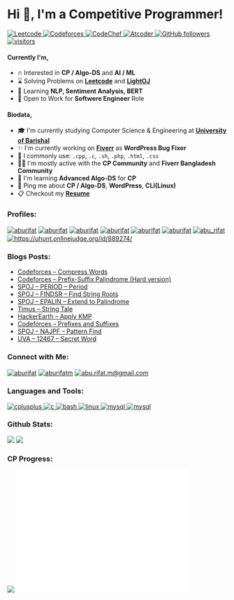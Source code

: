 <h1 align="left">Hi 👋, I'm a Competitive Programmer!</h1>

<p align="left">
  <a href="https://leetcode.com/aburifat/">
    <img src="https://cp-logo.vercel.app/leetcode/aburifat" alt="Leetcode" />
  </a>
  <a href="https://codeforces.com/profile/aburifat">
    <img src="https://cp-logo.vercel.app/codeforces/aburifat" alt="Codeforces" />
  </a>
  <a href="https://codechef.com/users/aburifat/">
    <img src="https://cp-logo.vercel.app/codechef/aburifat" alt="CodeChef" />
  </a>
  <a href="https://atcoder.jp/users/aburifat/">
    <img src="https://cp-logo.vercel.app/atcoder/aburifat" alt="Atcoder" />
  </a>
  <a href="https://github.com/aburifat?tab=followers">
    <img alt="GitHub followers" src="https://img.shields.io/github/followers/aburifat?color=green&logo=github">
  </a>
  <a href="https://github.com/aburifat/">
    <img src="https://komarev.com/ghpvc/?username=aburifat" alt="visitors" />
  </a>
</p>

#### Currently I'm,

- :fire: Interested in **CP / Algo-DS** and **AI / ML**
- ⌛ Solving Problems on **[Leetcode](https://leetcode.com/aburifat/)** and **[LightOJ](https://lightoj.com/user/aburifat)**
- 🌱 Learning **NLP, Sentiment Analysis, BERT**
- 💼 Open to Work for **Softwere Engineer** Role

#### Biodata,
- 🎓 I'm currently studying Computer Science & Engineering at **[University of Barishal](https://bu.ac.bd/)**
- ✨ I'm currently working on **[Fiverr](https://www.fiverr.com/abu_rifat_m)** as **WordPress Bug Fixer**
- 🧾️ I commonly use: `.cpp`, `.c`, `.sh`, `.php`, `.html`, `.css`
- 👨‍💻 I'm mostly active with the **CP Community** and **Fiverr Bangladesh Community**
- 📖 I'm learning **Advanced Algo-DS** for **CP**
- 💬 Ping me about **CP / Algo-DS**, **WordPress**, **CLI(Linux)**
- 📋 Checkout my **[Resume](https://github.com/aburifat/aburifat/blob/main/aburifat-resume-multipage.pdf)**

### Profiles:
<p align="left">
<a href="https://codeforces.com/profile/aburifat/" target="blank"><img align="center" src="src/logo/cp-logo/codeforces.png" alt="aburifat" height="50" width="50" /></a>
  <a href="https://leetcode.com/aburifat/" target="blank"><img align="center" src="src/logo/cp-logo/leetcode.png" alt="aburifat" height="50" width="50" /></a>
  <a href="https://codechef.com/users/aburifat/" target="blank"><img align="center" src="src/logo/cp-logo/codechef.png" alt="aburifat" height="50" width="50" /></a>
  <a href="https://lightoj.com/user/aburifat/" target="blank"><img align="center" src="src/logo/cp-logo/lightoj.png" alt="aburifat" height="50" width="50" /></a>
  <a href="https://www.hackerrank.com/aburifat/" target="blank"><img align="center" src="src/logo/cp-logo/hackerrank.png" alt="aburifat" height="50" width="50" /></a>
  <a href="https://atcoder.jp/users/aburifat/" target="blank"><img align="center" src="src/logo/cp-logo/atcoder.png" alt="aburifat" height="50" width="50" /></a>
  <a href="https://spoj.com/users/abu_rifat/" target="blank"><img align="center" src="src/logo/cp-logo/spoj.jpeg" alt="abu_rifat" height="50" width="50" /></a>
  <a href="https://uhunt.onlinejudge.org/id/889274/" target="blank"><img align="center" src="src/logo/cp-logo/uvaoj.png" alt="https://uhunt.onlinejudge.org/id/889274/" height="50" width="50" /></a>
</p>

### Blogs Posts:
<!-- BLOG-POST-LIST:START -->
- [Codeforces – Compress Words](https://aburifat.com/compress-words/)
- [Codeforces – Prefix-Suffix Palindrome &lpar;Hard version&rpar;](https://aburifat.com/prefix-suffix-palindrome-hard-version/)
- [SPOJ – PERIOD – Period](https://aburifat.com/period/)
- [SPOJ – FINDSR – Find String Roots](https://aburifat.com/find-string-roots/)
- [SPOJ – EPALIN – Extend to Palindrome](https://aburifat.com/extend-to-palindrome/)
- [Timus – String Tale](https://aburifat.com/string-tale/)
- [HackerEarth – Apply KMP](https://aburifat.com/apply-kmp/)
- [Codeforces – Prefixes and Suffixes](https://aburifat.com/prefixes-and-suffixes/)
- [SPOJ – NAJPF – Pattern Find](https://aburifat.com/pattern-find/)
- [UVA – 12467 – Secret Word](https://aburifat.com/secret-word/)
<!-- BLOG-POST-LIST:END -->

<h3 align="left">Connect with Me:</h3>
<p align="left">
<a href="https://linkedin.com/in/aburifat" target="blank"><img align="center" src="src/logo/social/linkedin.png" alt="aburifat" height="50" width="50" /></a>
<a href="https://fb.com/aburifatm" target="blank"><img align="center" src="src/logo/social/facebook.png" alt="aburifatm" height="50" width="50" /></a>
<a href="mailto:abu.rifat.m@gmail.com" target="blank"><img align="center" src="src/logo/social/mail.png" alt="abu.rifat.m@gmail.com" height="50" width="50" /></a>
</p>

<h3 align="left">Languages and Tools:</h3>
<a href="https://www.w3schools.com/cpp/" target="_blank" rel="noreferrer"> <img src="src/logo/language/cpp.png" alt="cplusplus" width="50" height="50"/> </a>
<a href="https://www.cprogramming.com/" target="_blank" rel="noreferrer"> <img src="src/logo/language/c.png" alt="c" width="50" height="50"/> </a>
<a href="https://www.gnu.org/software/bash/" target="_blank" rel="noreferrer"> <img src="src/logo/language/bash.png" alt="bash" width="50" height="50"/> </a>
<a href="https://www.linux.org/" target="_blank" rel="noreferrer"> <img src="src/logo/language/linux.png" alt="linux" width="50" height="50"/> </a>
<a href="https://www.php.net/" target="_blank" rel="noreferrer"> <img src="src/logo/language/php.png" alt="mysql" width="50" height="50"/> </a>
<a href="https://www.mysql.com/" target="_blank" rel="noreferrer"> <img src="src/logo/language/mysql.png" alt="mysql" width="50" height="50"/> </a>
</p>

### Github Stats:

<p float="left">
<img height="180em" src="https://github-readme-stats.vercel.app/api?username=aburifat&show_icons=true&hide_border=true&&count_private=true&include_all_commits=true" /> 
<img height="180em" src="https://github-readme-stats.vercel.app/api/top-langs/?username=aburifat&show_icons=true&hide_border=true&layout=compact&langs_count=8"/>
</p>

### CP Progress:

<p float="left">
<img height="273em" src="https://leetcard.jacoblin.cool/aburifat?theme=light&font=Karma&ext=contest" />
<img height="280em" src="https://raw.githubusercontent.com/abu-rifat/cf-stats/main/output/light_card.svg" />
</p>
